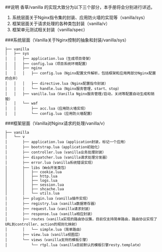 ##说明
香草/vanilla 的实现大致分为以下三个部分，本手册将会分别进行详述。
1. 系统层面关于Nginx指令集的封装、应用防火墙的实现等（vanilla/sys）
2. 框架层面关于请求处理的各种类包封装（vanilla/v）
3. 框架单元测试相关封装（vanilla/spec）

###系统层面（Vanilla关于Nginx控制的抽象和封装/vanilla/sys）
```
├── vanilla
│   ├── sys
│   │   ├── application.lua（生成项目骨架）
│   │   ├── config.lua（项目系统环境配置）
│   │   ├── nginx
│   │   │   ├── config.lua（Nginx配置文件解析，包括框架和应用两部分Nginx配置的合并）
│   │   │   ├── directive.lua（Nginx配置指令封装）
│   │   │   └── handle.lua（Nginx服务管理，start、stop）
│   │   ├── vanilla.lua（Vanilla Nginx服务管理/启动，关闭等配置自动生成和销毁）
│   │   └── waf
│   │       ├── acc.lua（应用防火墙实现）
│   │       └── config.lua（应用防火墙配置）
```

###框架层面（Vanilla对Nginx请求的处理/vanilla/v）
```
├── vanilla
│   └── v
│       ├── application.lua（application封装，标记一个应用）
│       ├── bootstrap.lua（application初始化）
│       ├── controller.lua（vanilla业务处理封装）
│       ├── dispatcher.lua（vanilla请求处理分发器）
│       ├── error.lua（vanilla系统错误实现）
│       ├── libs（Web开发类包）
│       │   ├── cookie.lua
│       │   ├── http.lua
│       │   ├── logs.lua
│       │   ├── session.lua
│       │   ├── shcache.lua
│       │   └── utils.lua
│       ├── plugin.lua（vanilla插件实现）
│       ├── registry.lua（vanilla数据寄存器）
│       ├── request.lua（vanilla请求封装）
│       ├── response.lua（vanilla相应封装）
│       ├── routes（vanilla实现的路由协议簇，目前仅支持简单路由，路由协议实现了URL到controller、action的规则化映射）
│       │   └── simple.lua（简单路由）
│       ├── view.lua（vanilla视图层）
│       └── views（vanilla支持的模板引擎）
│           └── rtpl.lua（vanilla目前默认的模板引擎resty.template）
```


